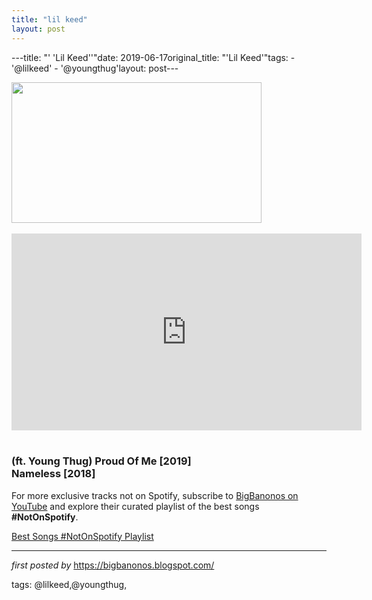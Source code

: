 ```yaml
---
title: "lil keed"
layout: post
---
```

---title: "' 'Lil Keed''"date: 2019-06-17original_title: "'Lil Keed'"tags:  - '@lilkeed'  - '@youngthug'layout: post---<div class="separator" ><a href="https://i.ytimg.com/vi/k48HcO0FyT4/maxresdefault.jpg" imageanchor="1"><img border="0" src="https://i.ytimg.com/vi/k48HcO0FyT4/maxresdefault.jpg" width="400" height="225" data-original-width="800" data-original-height="450" /></a></div><br /><iframe width="560" height="315" src="https://www.youtube.com/embed/videoseries?list=PLtuNtuTatqI2zOoJWsRt3j80Q3GmB6hOt" frameborder="0" allow="accelerometer; autoplay; encrypted-media; gyroscope; picture-in-picture" allowfullscreen></iframe><br /> <br /><h3>(ft. Young Thug) Proud Of Me [2019]<br />Nameless [2018]</h3><!--Subscribe and Playlist Links--><div>    <p>For more exclusive tracks not on Spotify, subscribe to <a href="https://www.youtube.com/@BigBanonos" target="_blank">BigBanonos on YouTube</a> and explore their curated playlist of the best songs <strong>#NotOnSpotify</strong>.</p>    <p><a href="https://www.youtube.com/playlist?list=PLtuNtuTatqI0kFahUCbtbfenC_ET5O_tr" target="_blank">Best Songs #NotOnSpotify Playlist<br /></a></p></div><hr /><p><em>first posted by</em> <a href="https://bigbanonos.blogspot.com/" rel="noopener" target="_new">https://bigbanonos.blogspot.com/</a></p><p>tags: @lilkeed,@youngthug,</p>